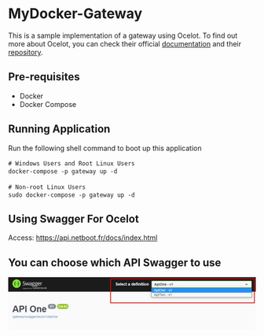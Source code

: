 # MyDocker-Gateway

This is a sample implementation of a gateway using Ocelot.
To find out more about Ocelot, you can check their official [documentation](http://ocelot.readthedocs.io/) and their [repository](https://github.com/TomPallister/Ocelot).

## Pre-requisites

* Docker
* Docker Compose

## Running Application

Run the following shell command to boot up this application

```shell
# Windows Users and Root Linux Users
docker-compose -p gateway up -d

# Non-root Linux Users
sudo docker-compose -p gateway up -d
```

## Using Swagger For Ocelot

Access: <https://api.netboot.fr/docs/index.html>

## You can choose which API Swagger to use

![swagge](Assets/swagger.jpg)
